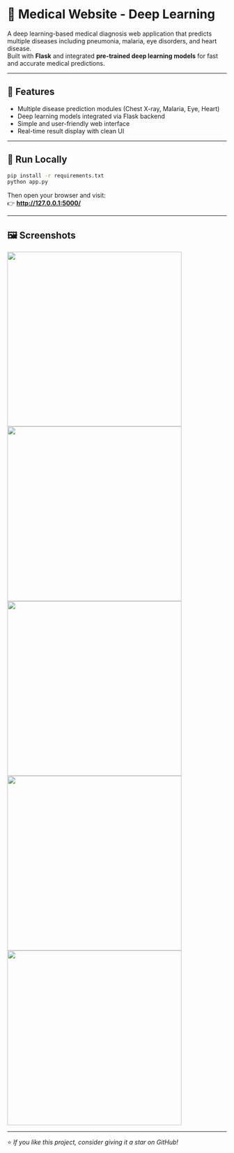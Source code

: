 # 🏥 Medical Website - Deep Learning

A deep learning-based medical diagnosis web application that predicts multiple diseases including pneumonia, malaria, eye disorders, and heart disease.  
Built with **Flask** and integrated **pre-trained deep learning models** for fast and accurate medical predictions.

---

## 🧠 Features
- Multiple disease prediction modules (Chest X-ray, Malaria, Eye, Heart)
- Deep learning models integrated via Flask backend
- Simple and user-friendly web interface
- Real-time result display with clean UI

---

## 🚀 Run Locally

```bash
pip install -r requirements.txt
python app.py
```

Then open your browser and visit:  
👉 **http://127.0.0.1:5000/**

---

## 🖼️ Screenshots

<img src="https://github.com/VedantDeshmukh31/Medical-Website-Deep-learning/assets/124545135/9a6dd98b-db6c-4a3c-bde0-211c822e4191" width="400" />
<img src="https://github.com/VedantDeshmukh31/Medical-Website-Deep-learning/assets/124545135/51c1cea4-bb7f-410d-89d3-8ec2af010283" width="400" />
<img src="https://github.com/VedantDeshmukh31/Medical-Website-Deep-learning/assets/124545135/f6666089-3bea-4ae1-9d62-a3e8efb321bf" width="400" />
<img src="https://github.com/VedantDeshmukh31/Medical-Website-Deep-learning/assets/124545135/fd46efa0-3fb3-48ee-889d-e2323dd1088d" width="400" />
<img src="https://github.com/VedantDeshmukh31/Medical-Website-Deep-learning/assets/124545135/d843a797-60e0-4104-bcc4-3ee45ae6bc21" width="400" />


---

⭐ *If you like this project, consider giving it a star on GitHub!*
